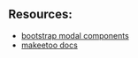 ## Resources: 

- [bootstrap modal components](https://getbootstrap.com/docs/4.5/components/modal/#modal-components)
- [makeetoo docs](https://forms.maakeetoo.com/docs/)
